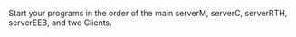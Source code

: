 Start your programs in the order of the main serverM, serverC, serverRTH, serverEEB, and two Clients.
